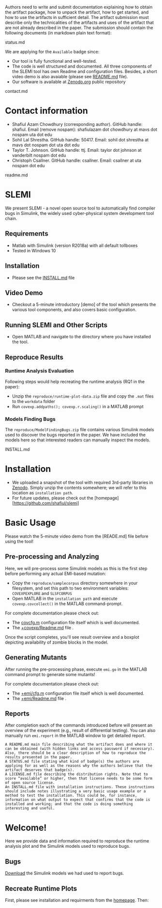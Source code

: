 Authors need to write and submit documentation explaining how to obtain the artifact package, how to unpack the artifact, how to get started, and how to use the artifacts in sufficient detail. The artifact submission must describe only the technicalities of the artifacts and uses of the artifact that are not already described in the paper. The submission should contain the following documents (in markdown plain text format):

status.md

We are applying for the `Available` badge since:

- Our tool is fully functional and well-tested.
- The code is well structured and documented. All three components of the SLEMI tool has own Readme and configuration files. Besides, a short video demo is also avaiable (please see [README.md](README.md) file).
- Our software is available at [Zenodo.org](https://zenodo.org) public repository


contact.md

# Contact information

- Shafiul Azam Chowdhury (corresponding author). GitHub handle: shafiul. Email (remove nospam): shafiulazam dot chowdhury at mavs dot nospam uta dot edu
- Sohil Lal Shrestha. GitHub handle: 50417. Email: sohil dot shrestha at mavs dot nospam dot uta dot edu
- Taylor T. Johnson. GitHub handle: ttj. Email: taylor dot johnson at vanderbilt nospam dot edu
- Christoph Csallner. GitHub handle: csallner. Email: csallner at uta nospam dot edu

readme.md

# SLEMI

We present SLEMI - a novel open source tool to automatically find compiler bugs in Simulink, the widely used cyber-physical system development tool chain.

## Requirements

- Matlab with Simulink (version R2018a) with all default tollboxes
- Tested in Windows 10

## Installation

- Please see the [INSTALL.md](INSTALL.md) file

## Video Demo

- Checkout a 5-minute introductory [demo] of the tool which presents the various tool components, and also covers basic configuration.

## Running SLEMI and Other Scripts

- Open MATLAB and navigate to the directory where you have installed the tool.

## Reproduce Results

### Runtime Analysis Evaluation

Following steps would help recreating the runtime analysis (RQ1 in the paper):

- Unzip the `reproduce/runtime-plot-data.zip` file and copy the `.mat` files to the `workdata` folder
- Run `covexp.addpaths(); covexp.r.scaling()` in a MATLAB prompt 

### Models Finding Bugs

The `reproduce/ModelFindingBugs.zip` file contains various Simulink models used to discover the bugs reported in the paper. We have included the models here so that interested readers can manually inspect the models.

INSTALL.md

# Installation

- We uploaded a snapshot of the tool with required 3rd-party libraries in [Zenodo](https://). Simply unzip the contents somewhere; we will refer to this location as `installation path`.
- For future updates, please check out the [homepage][https://github.com/shafiul/slemi]

# Basic Usage

Please watch the 5-minute video demo from the [READE.md] file before using the tool!

## Pre-processing and Analyzing

Here, we will pre-process some Simulink models as this is the first step before performing any actual EMI-based mutation:

- Copy the `reproduce/samplecorpus` directory somewhere in your filesystem, and set this path to two environment variables: `COVEXPEXPLORE` and `SLSFCORPUS`
- Open MATLAB in the `installation path` and execute `covexp.covcollect()` in the MATLAB command-prompt.


For complete documentation please check out: 

- The [covcfg.m](https://github.com/shafiul/slemi/tree/master/%2Bcovexp) configuration file itself which is well documented.
- The [+covexp/Readme.md](https://github.com/shafiul/slemi/tree/master/%2Bcovexp) file . 

Once the script completes, you'll see result overview and a boxplot depicting availability of zombie blocks in the model.

## Generating Mutants

After running the pre-processing phase, execute `emi.go` in the MATLAB command prompt to generate some mutants!

For complete documentation please check out:

- The [+emi/cfg.m](https://github.com/shafiul/slemi/blob/master/%2Bemi/cfg.m) configuration file itself which is well documented.
- The [+emi/Readme.md](https://github.com/shafiul/slemi/tree/master/%2Bemi) file .

## Reports

After completion each of the commands introduced before will present an overview of the experiment (e.g., result of differential testing). You can also manually run `emi.report` in the MATLAB window to get detailed report.

    A README.md main file describing what the artifact does and where it can be obtained (with hidden links and access password if necessary). Also, there should be a clear description of how to reproduce the results presented in the paper.
    A STATUS.md file stating what kind of badge(s) the authors are applying for as well as the reasons why the authors believe that the artifact deserves that badge(s).
    A LICENSE.md file describing the distribution rights. Note that to score “available” or higher, then that license needs to be some form of open source license.
    An INSTALL.md file with installation instructions. These instructions should include notes illustrating a very basic usage example or a method to test the installation. This could be, for instance, information on what output to expect that confirms that the code is installed and working; and that the code is doing something interesting and useful.

# Welcome!
Here we provide data and information required to reproduce the runtime analysis plot and the Simulink models used to reproduce bugs.

## Bugs

[Download](https://drive.google.com/drive/folders/1kuJUuydsbjEO6zR-sWlW7diEAxYaqwLI?usp=sharing) the Simulink models we had used to report bugs.

## Recreate Runtime Plots

First, please see installation and requirments from the [homepage](../../Readme.md). Then:


